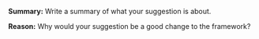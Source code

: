 **Summary:**
Write a summary of what your suggestion is about.

**Reason:**
Why would your suggestion be a good change to the framework?
